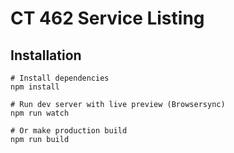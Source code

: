 # CT 462 Service Listing


## Installation

```
# Install dependencies
npm install 

# Run dev server with live preview (Browsersync)
npm run watch

# Or make production build
npm run build
```
